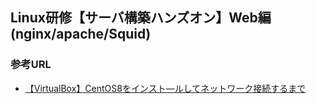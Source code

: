 ## Linux研修【サーバ構築ハンズオン】Web編(nginx/apache/Squid)




### 参考URL
- [【VirtualBox】CentOS8をインスト―ルしてネットワーク接続するまで](【VirtualBox】CentOS8をインスト―ルしてネットワーク接続するまで "【VirtualBox】CentOS8をインスト―ルしてネットワーク接続するまで")
